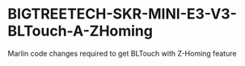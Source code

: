 # BIGTREETECH-SKR-MINI-E3-V3-BLTouch-A-ZHoming
Marlin code changes required to get BLTouch with Z-Homing feature
